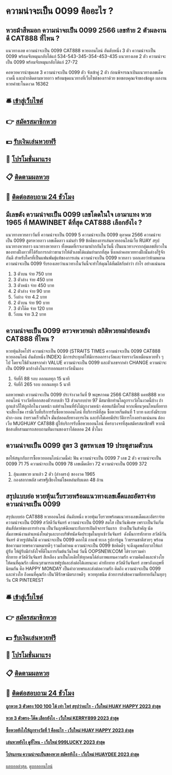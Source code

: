 # ความน่าจะเป็น 0099 คืออะไร ?
## หวยม้าสีหมอก ความน่าจะเป็น 0099 2566 เลขท้าย 2 ตัวผลงานดี CAT888 ที่ไหน ?
แนวทางเลข ความน่าจะเป็น 0099 CAT888 หวยออนไลน์ อันดับหนึ่ง 3 ตัว ความน่าจะเป็น 0099 พร้อมจับหมุนกลับได้แก่
534-543-345-354-453-435
แนวทางเลข 2 ตัว ความน่าจะเป็น 0099 พร้อมจับหมุนกลับได้แก่
27-72

คอหวยควรนำชุดเลข 3 ความน่าจะเป็น 0099 ตัว จับเข้าคู่ 2 ตัว ก่อนพิจารณาเป้นแนวทางเลขเด็ดงวดนี้ และฝากติดตามหวยลาว พร้อมชุดแนวทางที่เว็บไซต์ของเราด้วย
ขอขอบคุณเจ้าของข้อมูล
ผลงานหวยคำชะโนดงวด 16362

## 🛎 [เข้าสู่เว็บไซต์](https://bit.ly/3BG5bNw)
## 👉 [สมัครสมาชิกหวย](https://bit.ly/3BG5bNw)
## 💵 [รับเงินเล่นหวยฟรี](https://bit.ly/3C3mvgS)
## 👑 [โปรโมชั่นมาแรง](https://bit.ly/3C3mvgS)
## 📋 [ติดตามผลหวย](https://bit.ly/3C3mvgS)
## 📱 [ติดต่อสอบถาม 24 ชัวโมง](https://bit.ly/3C3mvgS)

## มีเลขดัง ความน่าจะเป็น 0099 เลขโดดในใจ เอามาแทง หวย 1965 ที่ MAWINBET ดีที่สุด CAT888 เลือกยังไง ?
แนวทางหวยลาววันที่ ความน่าจะเป็น 0099 5 ความน่าจะเป็น 0099 ตุลาคม 2566 ความน่าจะเป็น 0099 สูตรหวยลาว เลขเด็ดลาว แม่นยำ 99
ข้อดีของการเล่นหวยออนไลน์เว็บ RUAY
สรุปแนวทางหวยลาว
แนวทางหวยลาว ทั้งหมดที่เราเอามาฝากกันในวันนี้ เป็นแนวทางจากกลุ่มเลขลับวงในของทางฝั่งลาวที่ได้รับการกล่าวขานว่าให้ตัวเลขได้แม่นยำมากที่สุด ซึ่งเหล่าคอหวยทางฝั่งนั้นต่างก็รู้จักกันดี สำหรับใครที่เป็นแฟนพันธุ์แท้ของการเล่น ความน่าจะเป็น 0099 หวยลาว บอกเลยว่าห้ามพลาด ความน่าจะเป็น 0099 รับรองเลยว่าแนวทางในวันนี้จะทำให้คุณได้สัมผัสกับคำว่า กำไร อย่างแน่นอน
1. 3 ตัวบน จ่าย 750 บาท
2. 3 ตัวล่าง จ่าย 450 บาท
3. 3 ตัวหน้า จ่าย 450 บาท
4. 2 ตัวล่าง จ่าย 90 บาท
5. วิ่งล่าง จ่าย 4.2 บาท
6. 2 ตัวบน จ่าย 90 บาท
7. 3 ตัวโต๊ด จ่าย 120 บาท
8. วิ่งบน จ่าย 3.2 บาท

## ความน่าจะเป็น 0099 ตรวจหวยพม่า สถิติหวยพม่าย้อนหลัง CAT888 ที่ไหน ?
หวยหุ้นสิงคโปร์ ความน่าจะเป็น 0099 (STRAITS TIMES ความน่าจะเป็น 0099 CAT888 หวยออนไลน์ อันดับหนึ่ง INDEX) มีการประยุกต์ให้มีการออกรางวัลและจ่ายรางวัลเหมือนหวยทั่ว ๆ ไป โดยจะใช้ตัวเลขจากค่า VALUE ความน่าจะเป็น 0099 และตัวเลขจากค่า CHANGE ความน่าจะเป็น 0099 มาอ้างอิงในการออกผลรางวัลนั่นเอง
1. จับยี่กี 88 รอบ ออกผลทุก 15 นาที
2. จับยี่กี 265 รอบ ออกผลทุก 5 นาที

ผลหวยพม่า ความน่าจะเป็น 0099 ประจำงวดวันที่ 9 พฤษภาคม 2566 CAT888 แคท888 หวยออนไลน์ รางวัลที่ออกสองตัวรอบเช้า 13 ส่วนรอบบ่าย 97 มีสมาชิกท่านใดถูกรางวัลในงวดนี้บ้าง ถ้าถูกแล้วก็ให้ถูกอีกในงวดหน้า แต่ท่านไหนที่ยังไม่ถูกงวดหน้า ค่อยแก้มือใหม่ หากเพื่อนๆคนไหนที่อยากจะเสี่ยงโชค เรามีเว็บที่บริการรับซื้อหวยออนไลน์ ที่บริการดีที่สุด ซื้อหวยเริ่มต้นที่ 1 บาท และยังมีระบบฝาก-ถอน ง่ายรวดเร็วทันใจ มั่นปลอดภัยทางการเงิน และยังไม่เคยมีประวัติการโกงอย่างแน่นอน ต้องเว็บ MUGHUAY CAT888 ผู้ให้บริการรับซื้อหวยออนไลน์ ที่ครบวงจรที่สุดสมัครสมาชิกฟรี หากมีข้อสงสัยสามมารถสอบถามทีมงานของเราได้ตลอด 24 ชั่วโมง

## ความน่าจะเป็น 0099 สูตร 3 สูตรหาเลข 19 ประตูสามตัวบน
ขอให้สนุกกับการซื้อหวยออนไลน์งวดนี้ค่ะ
ฟัน ความน่าจะเป็น 0099 7
เลข 2 ตัว ความน่าจะเป็น 0099 71 75 ความน่าจะเป็น 0099 78
เลขเม็ดเดียว 72 ความน่าจะเป็น 0099 372
1. ลุ้นเลขหวย มาแล้ว 2 ตัว (ล่างตรง) ของงวด 1965
2. กองสลากพลัส เศรษฐีเชียงใหม่โชคหล่นทับแตก 48 ล้าน

## สรุปแบบย่อ หวยหุ้นเว็บรวยพร้อมแนวทางเลขเด็ดและอัตราจ่าย ความน่าจะเป็น 0099
สรุปแบบย่อ CAT888 หวยออนไลน์ อันดับหนึ่ง หวยหุ้นเว็บรวยพร้อมแนวทางเลขเด็ดและอัตราจ่าย ความน่าจะเป็น 0099 สวัสดีวันจันทร์ ความน่าจะเป็น 0099 สดใส เป็นวันพิเศษ เพราะเป็นวันเริ่มต้นสัปดาห์ของการทำงาน เป็นวันฤกษ์ดีเหมาะกับการเปิดกิจการวันแรก  บ้างเป็นวันสำคัญ นัดสัมภาษณ์งานตำแหน่งใหม่ๆและบางบริษัทนัดจัดประชุมในทุกเช้าวันจันทร์  ดังนั้นการทักทาย สวัสดีวันจันทร์ ด้วยรูปต้นไม้ ความน่าจะเป็น 0099 ดอกไม้ กาแฟ ทะเล รูปการ์ตูน วิวธรรมชาติสวยๆ พร้อมข้อความอวยพรความหมายดีๆ รวมถึงคำคม ความน่าจะเป็น 0099 ข้อคิดดีๆ จะดึงดูดพลังบวกให้แก่ผู้รับ ให้ผู้รับมีกำลังใจที่ดีในการเริ่มต้นวันใหม่
วันนี้ OOPSNEW.COM ได้รวบรวมคำทักทาย สวัสดีวันจันทร์ สีเหลือง มาเป็นไอเดียให้ทุกคนได้ส่งภาพแทนความรัก ความคิดถึงและห่วงใยให้คนที่คุณรัก เพื่อนๆสามารถเซฟรูปและส่งต่อได้เลยนะคะ
คำทักทาย สวัสดีวันจันทร์ ภาษาอังกฤษที่นิยมกัน คือ HAPPY MONDAY เป็นคำอวยพรและส่งต่อความรัก คิดถึง ความน่าจะเป็น 0099 และห่วงใย ถึงคนที่คุณรัก เป็นวิธีรักษามิตรภาพดีๆ  หวยทุกชนิด ด้วยการส่งข้อความทักทายกันในทุกๆวัน
CR PINTEREST

## 🛎 [เข้าสู่เว็บไซต์](https://bit.ly/3BG5bNw)
## 👉 [สมัครสมาชิกหวย](https://bit.ly/3BG5bNw)
## 💵 [รับเงินเล่นหวยฟรี](https://bit.ly/3C3mvgS)
## 👑 [โปรโมชั่นมาแรง](https://bit.ly/3C3mvgS)
## 📋 [ติดตามผลหวย](https://bit.ly/3C3mvgS)
## 📱 [ติดต่อสอบถาม 24 ชัวโมง](https://bit.ly/3C3mvgS)

#### [ถูกหวย 3 ตัวตรง 100 100 ได้ เท่า ไหร่ สรุปว่าอะไร - เว็บใหม่ HUAY HAPPY 2023 ล่าสุด](https://atom.io/themes/ถูกหวย%203%20ตัวตรง%20100%20100%20ได้%20เท่า%20ไหร่%20สรุปว่าอะไร%20-%20เว็บใหม่%20huay%20happy%202023%20ล่าสุด)
#### [หวย 3 ตัวตรง-โต๊ด เลือกยังไง - เว็บใหม่ KERRY899 2023 ล่าสุด](https://atom.io/themes/หวย%203%20ตัวตรง-โต๊ด%20เลือกยังไง%20-%20เว็บใหม่%20kerry899%202023%20ล่าสุด)
#### [ซื้อหวยยังไงให้ถูกรางวัลที่ 1 คืออะไร - เว็บใหม่ HUAY HAPPY 2023 ล่าสุด](https://atom.io/themes/ซื้อหวยยังไงให้ถูกรางวัลที่%201%20คืออะไร%20-%20เว็บใหม่%20huay%20happy%202023%20ล่าสุด)
#### [เล่นหวยยังไง ดูที่ไหน - เว็บใหม่ 999LUCKY 2023 ล่าสุด](https://atom.io/themes/เล่นหวยยังไง%20ดูที่ไหน%20-%20เว็บใหม่%20999lucky%202023%20ล่าสุด)
#### [โปรแกรม ความน่าจะเป็นของหวย สมัครยังไง - เว็บใหม่ HUAYDEE 2023 ล่าสุด](https://atom.io/themes/โปรแกรม%20ความน่าจะเป็นของหวย%20สมัครยังไง%20-%20เว็บใหม่%20huaydee%202023%20ล่าสุด)

[ผลบอลล่าสุด](https://siamsport.tv "ผลบอลล่าสุด"), [ดูบอลออนไลน์](https://siamsport.tv/ดูบอลสด "ดูบอลออนไลน์")